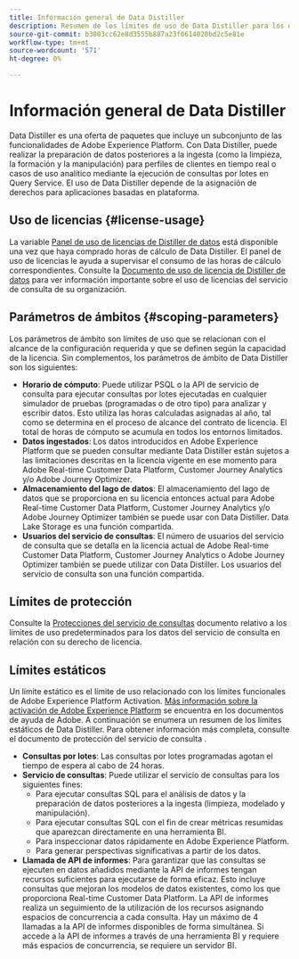 ```yaml
---
title: Información general de Data Distiller
description: Resumen de los límites de uso de Data Distiller para los datos del servicio de consulta en relación con su derecho de licencia.
source-git-commit: b3003cc62e8d3555b887a23f0614020bd2c5e81e
workflow-type: tm+mt
source-wordcount: '571'
ht-degree: 0%

---
```


# Información general de Data Distiller

Data Distiller es una oferta de paquetes que incluye un subconjunto de las funcionalidades de Adobe Experience Platform. Con Data Distiller, puede realizar la preparación de datos posteriores a la ingesta (como la limpieza, la formación y la manipulación) para perfiles de clientes en tiempo real o casos de uso analítico mediante la ejecución de consultas por lotes en Query Service. El uso de Data Distiller depende de la asignación de derechos para aplicaciones basadas en plataforma.

## Uso de licencias {#license-usage}

La variable  [Panel de uso de licencias de Distiller de datos](./license-usage.md) está disponible una vez que haya comprado horas de cálculo de Data Distiller. El panel de uso de licencias le ayuda a supervisar el consumo de las horas de cálculo correspondientes. Consulte la [Documento de uso de licencia de Distiller de datos](./license-usage.md) para ver información importante sobre el uso de licencias del servicio de consulta de su organización.

## Parámetros de ámbitos {#scoping-parameters}

Los parámetros de ámbito son límites de uso que se relacionan con el alcance de la configuración requerida y que se definen según la capacidad de la licencia. Sin complementos, los parámetros de ámbito de Data Distiller son los siguientes:

* **Horario de cómputo**: Puede utilizar PSQL o la API de servicio de consulta para ejecutar consultas por lotes ejecutadas en cualquier simulador de pruebas (programadas o de otro tipo) para analizar y escribir datos. Esto utiliza las horas calculadas asignadas al año, tal como se determina en el proceso de alcance del contrato de licencia. El total de horas de cómputo se acumula en todos los entornos limitados.
* **Datos ingestados**: Los datos introducidos en Adobe Experience Platform que se pueden consultar mediante Data Distiller están sujetos a las limitaciones descritas en la licencia vigente en ese momento para Adobe Real-time Customer Data Platform, Customer Journey Analytics y/o Adobe Journey Optimizer.
* **Almacenamiento del lago de datos**: El almacenamiento del lago de datos que se proporciona en su licencia entonces actual para Adobe Real-time Customer Data Platform, Customer Journey Analytics y/o Adobe Journey Optimizer también se puede usar con Data Distiller. Data Lake Storage es una función compartida.
* **Usuarios del servicio de consultas**: El número de usuarios del servicio de consulta que se detalla en la licencia actual de Adobe Real-time Customer Data Platform, Customer Journey Analytics o Adobe Journey Optimizer también se puede utilizar con Data Distiller. Los usuarios del servicio de consulta son una función compartida.

## Límites de protección 

Consulte la [Protecciones del servicio de consultas](../guardrails.md) documento relativo a los límites de uso predeterminados para los datos del servicio de consulta en relación con su derecho de licencia.

## Límites estáticos

Un límite estático es el límite de uso relacionado con los límites funcionales de Adobe Experience Platform Activation. [Más información sobre la activación de Adobe Experience Platform](https://helpx.adobe.com/ca/legal/product-descriptions/adobe-experience-platform0.html) se encuentra en los documentos de ayuda de Adobe. A continuación se enumera un resumen de los límites estáticos de Data Distiller. Para obtener información más completa, consulte el documento de protección del servicio de consulta .

* **Consultas por lotes**: Las consultas por lotes programadas agotan el tiempo de espera al cabo de 24 horas.
* **Servicio de consultas**: Puede utilizar el servicio de consultas para los siguientes fines:
   * Para ejecutar consultas SQL para el análisis de datos y la preparación de datos posteriores a la ingesta (limpieza, modelado y manipulación).
   * Para ejecutar consultas SQL con el fin de crear métricas resumidas que aparezcan directamente en una herramienta BI.
   * Para inspeccionar datos rápidamente en Adobe Experience Platform.
   * Para generar perspectivas significativas a partir de los datos.
* **Llamada de API de informes**: Para garantizar que las consultas se ejecuten en datos añadidos mediante la API de informes tengan recursos suficientes para ejecutarse de forma eficaz. Esto incluye consultas que mejoran los modelos de datos existentes, como los que proporciona Real-time Customer Data Platform. La API de informes realiza un seguimiento de la utilización de los recursos asignando espacios de concurrencia a cada consulta. Hay un máximo de 4 llamadas a la API de informes disponibles de forma simultánea. Si accede a la API de informes a través de una herramienta BI y requiere más espacios de concurrencia, se requiere un servidor BI.


